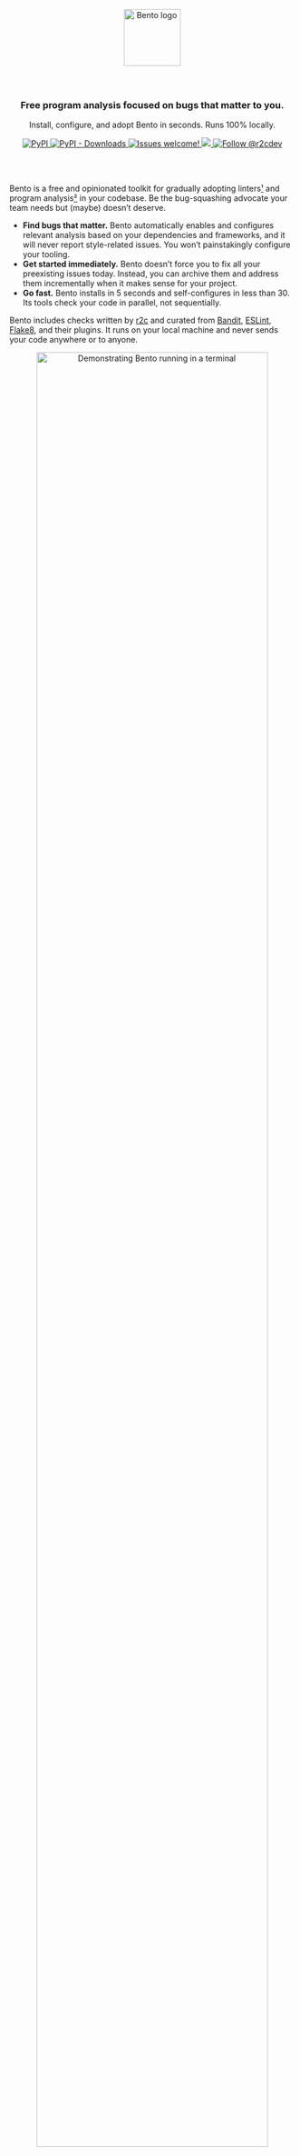 <p align="center">
    <img src="https://raw.githubusercontent.com/returntocorp/bento/master/bento-logo.png" height="100" alt="Bento logo"/>
</p>
<h1 align="center" style="margin-top:0;"></h1>

<br/>
<h3 align="center">
    Free program analysis focused on bugs that matter to you.
</h3>
<p align="center">
Install, configure, and adopt Bento in seconds. Runs 100% locally.
</p>

<p align="center">
  <a href="https://pypi.org/project/bento-cli/">
    <img alt="PyPI" src="https://img.shields.io/pypi/v/bento-cli?style=flat-square&color=blue">
  </a>
  <a href="https://pypi.org/project/bento-cli/">
    <img alt="PyPI - Downloads" src="https://img.shields.io/pypi/dm/bento-cli?style=flat-square&color=green">
  </a>
  <a href="https://github.com/returntocorp/bento/issues/new/choose">
    <img src="https://img.shields.io/badge/issues-welcome-green?style=flat-square" alt="Issues welcome!" />
  </a>
  <a href="https://join.slack.com/t/r2c-community/shared_invite/enQtNjU0NDYzMjAwODY4LWE3NTg1MGNhYTAwMzk5ZGRhMjQ2MzVhNGJiZjI1ZWQ0NjQ2YWI4ZGY3OGViMGJjNzA4ODQ3MjEzOWExNjZlNTA">
    <img src="https://img.shields.io/badge/chat-on%20slack-blue?style=flat-square">
  </a>
  <a href="https://twitter.com/intent/follow?screen_name=r2cdev">
    <img src="https://img.shields.io/twitter/follow/r2cdev?label=Follow%20r2cdev&style=social&color=blue" alt="Follow @r2cdev" />
  </a>
</p>
<br>
<br>

Bento is a free and opinionated toolkit for gradually adopting linters[¹](https://en.wikipedia.org/wiki/Lint_(software)) and program analysis[²](https://en.wikipedia.org/wiki/Program_analysis) in your codebase. Be the bug-squashing advocate your team needs but (maybe) doesn’t deserve.

- **Find bugs that matter.** Bento automatically enables and configures relevant analysis based on your dependencies and frameworks, and it will never report style-related issues. You won’t painstakingly configure your tooling.
- **Get started immediately.** Bento doesn’t force you to fix all your preexisting issues today. Instead, you can archive them and address them incrementally when it makes sense for your project.
- **Go fast.** Bento installs in 5 seconds and self-configures in less than 30. Its tools check your code in parallel, not sequentially.

Bento includes checks written by [r2c](https://r2c.dev/) and curated from [Bandit](https://pypi.org/project/bandit/), [ESLint](https://eslint.org/), [Flake8](https://pypi.org/project/flake8/), and their plugins. It runs on your local machine and never sends your code anywhere or to anyone.

<p align="center">
    <img src="https://web-assets.r2c.dev/bento-demo.svg" width="90%" alt="Demonstrating Bento running in a terminal"/>
</p>

## Installation
```
$ pip3 install bento-cli
```

Bento is for JavaScript, TypeScript, and Python projects. It requires Python 3.6+ and works on macOS Mojave (10.14) and Ubuntu 18.04+.

## Usage
To get started right away with sensible defaults:

```
$ bento init && bento check
```

To set aside preexisting results so you only see issues in new code:

```
$ bento archive
```

Bento is at its best when run automatically as a commit hook (i.e. `bento install-hook`) or as part of CI.

### Exit Codes
`bento check` may exit with the following exit codes: 
- `2`: Bento ran successfully and found issues in your code
- `3`: Bento or one of its underlying tools failed to run
- `0`: Bento ran successfully and found no errors

### Running Bento in CI

If you like what you see, try adding Bento to your CI pipeline. 

If you use CircleCI, you can add the following job:

```
version: 2.1

jobs:
    bentoCheck:
    executor: circleci/python:3.7.4-stretch-node
    steps:
      - checkout
      - run:
          name: "Install Bento"
          command: pip3 install bento-cli && bento --version
      - run:
          name: "Run Bento check"
          command: bento --agree --email <YOUR_EMAIL> check
```


Otherwise, you can simply install and run Bento in CI with the following commands:

```
pip3 install bento-cli && bento --version
bento --agree --email <YOUR_EMAIL> check
```

`bento check` will exit with a non-zero exit code if it finds issues in your code (see [Exit Codes](#exit-codes)). You can run `bento --agree --email <YOUR_EMAIL> check || true` if you'd like to prevent Bento from blocking your build. Otherwise, address the issues or unblock yourself by running `bento archive` to add them to your `.bento-whitelist` file to address later. Don't forget to check in your whitelist file.

Please [open an issue](https://github.com/returntocorp/bento/issues/new?template=feature_request.md) if you need help setting up Bento with another CI provider. If you set up Bento with your provider of choice, we'd appreciate a PR to add instructions here! 

## Command Line Options
```
$ bento --help

Usage: bento [OPTIONS] COMMAND [ARGS]...

Options:
  --version  Show current Bento version.
  --agree    Automatically agree to terms of service.
  --help     Show this message and exit.

Commands:
  archive       Adds all current findings to the whitelist.
  check         Checks for new findings.
  disable       Disables a check.
  enable        Enables a check.
  init          Autodetects and installs tools.
  install-hook  Installs Bento as a git pre-commit hook.
```


## Help and Community
- Need help or want to share feedback? Reach out to us at [support@r2c.dev](mailto:support@r2c.dev). We’d love to hear from you! 💌
- Join #bento in our [community Slack](https://join.slack.com/t/r2c-community/shared_invite/enQtNjU0NDYzMjAwODY4LWE3NTg1MGNhYTAwMzk5ZGRhMjQ2MzVhNGJiZjI1ZWQ0NjQ2YWI4ZGY3OGViMGJjNzA4ODQ3MjEzOWExNjZlNTA) for support, to talk with other users, and share feedback. 🤝
- We’re shipping new Bento features all the time. Want to be first to know about what’s new? [Sign up for the newsletter](http://eepurl.com/gDeFvL) so you don’t miss out! We promise not to spam you, and you can unsubscribe at any time. 📫
- We’re fortunate to benefit from the contributions of the open source community and great projects such as [Bandit](https://pypi.org/project/bandit/), [ESLint](https://eslint.org/), [Flake8](https://pypi.org/project/flake8/), and their plugins. 🙏
- You’re also welcome to [file an issue](https://github.com/returntocorp/bento/issues/new?assignees=&labels=bug&template=bug_report.md&title=) directly on GitHub. Or [submit a feature request](https://github.com/returntocorp/bento/issues/new?assignees=&labels=feature-request&template=feature_request.md&title=) &mdash; we welcome those, too!

## License and Legal
Please refer to the [terms and privacy document](https://github.com/returntocorp/bento/blob/master/PRIVACY.md).

</br>
</br>
<p align="center">
    <img src="https://web-assets.r2c.dev/r2c-logo-silhouette.png?gh" height="24" alt="r2c logo"/>
</p>
<p align="center">
    Copyright (c) <a href="https://r2c.dev">r2c</a>.
</p>
